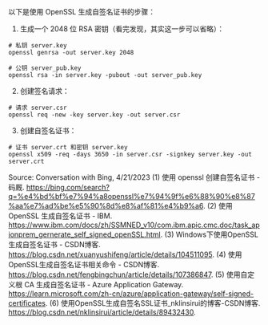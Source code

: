 以下是使用 OpenSSL 生成自签名证书的步骤：

1. 生成一个 2048 位 RSA 密钥（看完发现，其实这一步可以省略）：
```
# 私钥 server.key
openssl genrsa -out server.key 2048

# 公钥 server_pub.key
openssl rsa -in server.key -pubout -out server_pub.key
```

2. 创建签名请求：
```
# 请求 server.csr
openssl req -new -key server.key -out server.csr
```

3. 创建自签名证书：
```
# 证书 server.crt 和密钥 server.key
openssl x509 -req -days 3650 -in server.csr -signkey server.key -out server.crt
```

Source: Conversation with Bing, 4/21/2023
(1) 使用 openssl 创建自签名证书 - 码厩. https://bing.com/search?q=%e4%bd%bf%e7%94%a8openssl%e7%94%9f%e6%88%90%e8%87%aa%e7%ad%be%e5%90%8d%e8%af%81%e4%b9%a6.
(2) 使用 OpenSSL 生成自签名证书 - IBM. https://www.ibm.com/docs/zh/SSMNED_v10/com.ibm.apic.cmc.doc/task_apionprem_gernerate_self_signed_openSSL.html.
(3) Windows下使用OpenSSL生成自签名证书 - CSDN博客. https://blog.csdn.net/xuanyushifeng/article/details/104511095.
(4) 使用OpenSSL生成自签名证书相关命令 - CSDN博客. https://blog.csdn.net/fengbingchun/article/details/107386847.
(5) 使用自定义根 CA 生成自签名证书 - Azure Application Gateway. https://learn.microsoft.com/zh-cn/azure/application-gateway/self-signed-certificates.
(6) 使用OpenSSL生成自签名SSL证书_nklinsirui的博客-CSDN博客. https://blog.csdn.net/nklinsirui/article/details/89432430.